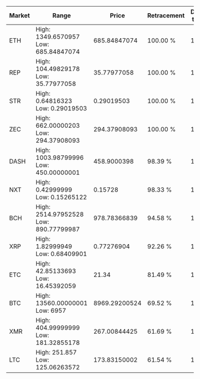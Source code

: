 | Market | Range | Price| Retracement | Doubles to 50% |
| --- | --- | --- | --- | --- |
| ETH | High: 1349.6570957<br />Low: 685.84847074 | 685.84847074 | 100.00 % | 1.48 |
| REP | High: 104.49829178<br />Low: 35.77977058 | 35.77977058 | 100.00 % | 1.96 |
| STR | High: 0.64816323<br />Low: 0.29019503 | 0.29019503 | 100.00 % | 1.62 |
| ZEC | High: 662.00000203<br />Low: 294.37908093 | 294.37908093 | 100.00 % | 1.62 |
| DASH | High: 1003.98799996<br />Low: 450.00000001 | 458.9000398 | 98.39 % | 1.58 |
| NXT | High: 0.42999999<br />Low: 0.15265122 | 0.15728 | 98.33 % | 1.85 |
| BCH | High: 2514.97952528<br />Low: 890.77799987 | 978.78366839 | 94.58 % | 1.74 |
| XRP | High: 1.82999949<br />Low: 0.68409901 | 0.77276904 | 92.26 % | 1.63 |
| ETC | High: 42.85133693<br />Low: 16.45392059 | 21.34 | 81.49 % | 1.39 |
| BTC | High: 13560.00000001<br />Low: 6957 | 8969.29200524 | 69.52 % | 1.14 |
| XMR | High: 404.99999999<br />Low: 181.32855178 | 267.00844425 | 61.69 % | 1.10 |
| LTC | High: 251.857<br />Low: 125.06263572 | 173.83150002 | 61.54 % | 1.08 |
